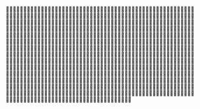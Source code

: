 